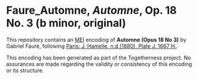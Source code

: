 # Faure_Automne, _Automne_, Op. 18 No. 3 (b minor, original) 

This repository contains an [MEI](https://music-encoding.org) encoding of  **Automne (Opus 18 No 3)** by Gabriel Fauré, 
following [Paris: J. Hamelle, n.d.(1880). Plate J. 1667 H.](https://imslp.org/wiki/Special:ReverseLookup/24112).

This encoding has been generated as part of the Togetherness project. No assurances are made regarding the validity or consistency of this encoding or its structure.

